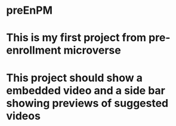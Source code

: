 # preEnPM
# This is my first project from pre-enrollment microverse
# This project should show a embedded video and a side bar showing previews of suggested videos
